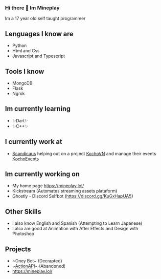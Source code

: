 ### Hi there 👋 Im Mineplay
Im a 17 year old self taught programmer

## Lenguages I know are 
- Python
- Html and Css
- Javascript and Typescript

## Tools I know
- MongoDB
- Flask
- Ngrok

## Im currently learning
- ✨Dart✨
- ✨C++✨

## I currently work at 
- [Scandicaus](https://scandiac.us/) helping out on a project [KochoVN](https://www.kocho.io/) and manage their events [KochoEvents](https://events.kocho.io/)

## Im currently working on
- My home page https://mineplay.lol/
- Kickstream (Automates streaming assets plataform)
- Ghostly - Discord Selfbot (https://discord.gg/KuGxHapUA5)

## Other Skills
- I also know English and Spanish (Attempting to Learn Japanese)
- I also am good at Animation with After Effects and Design with Photoshop

## Projects 
- ~Oney Bot~ (Decrapted)
- ~[ActionAPI](https://actionapi.mineplay3.repl.co/)~ (Abandoned)
- https://mineplay.lol/
